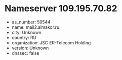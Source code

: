 # Nameserver 109.195.70.82

* as_number: 50544
* name: mail2.almakor.ru.
* city: Unknown
* country: RU
* organization: JSC ER-Telecom Holding
* version: Unknown
* dnssec: false
